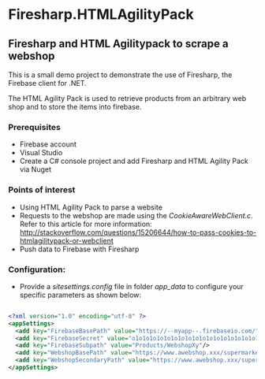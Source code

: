 # Firesharp.HTMLAgilityPack
## Firesharp and HTML Agilitypack to scrape a webshop   

This is a small demo project to demonstrate the use of Firesharp, the Firebase client for .NET.

The HTML Agility Pack is used to retrieve products from an arbitrary web shop and to store the items into firebase.


### Prerequisites

* Firebase account
* Visual Studio
* Create a C# console project and add Firesharp and HTML Agility Pack via Nuget


### Points of interest

* Using HTML Agility Pack to parse a website
* Requests to the webshop are made using the *CookieAwareWebClient.c*. Refer to this article for more information: http://stackoverflow.com/questions/15206644/how-to-pass-cookies-to-htmlagilitypack-or-webclient
* Push data to Firebase with Firesharp



### Configuration:

* Provide a *sitesettings.config* file in folder *app_data* to configure your specific parameters as shown below:






```xml

<?xml version="1.0" encoding="utf-8" ?>
<appSettings>
  <add key="FirebaseBasePath" value="https://--myapp--.firebaseio.com/" />
  <add key="FirebaseSecret" value="o1o1o1o1o1o1o1o1o1o1o1o1o1o1o1o1o1o1o1o1" />
  <add key="FirebaseSubpath" value="Products/WebshopXy"/>
  <add key="WebshopBasePath" value="https://www.awebshop.xxx/supermarket/nav"/>
  <add key="WebshopSecondaryPath" value="https://www.awebshop.xxx/supermarket/items/"/>
</appSettings>

```






